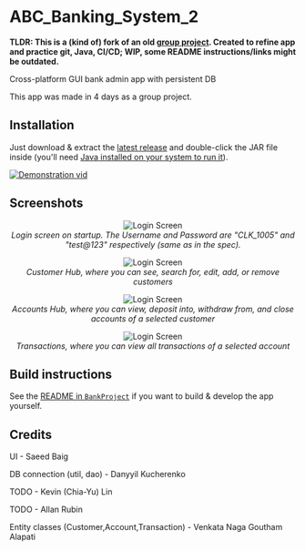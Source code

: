 # ABC_Banking_System_2

**TLDR: This is a (kind of) fork of an old [group project](https://github.com/SaeedBaig/ABC_Banking_System). Created to refine app and practice git, Java, CI/CD; WIP, some README instructions/links might be outdated.**

Cross-platform GUI bank admin app with persistent DB

This app was made in 4 days as a group project.

## Installation
Just download & extract the [latest release](https://github.com/SaeedBaig/ABC_Banking_System/releases) and double-click the JAR file inside (you'll need [Java installed on your system to run it](https://www.wikihow.com/Run-a-.Jar-Java-File)).

[![Demonstration vid](https://i.imgur.com/JtfIBfs.png)](https://youtu.be/R0WSXa-Awlk)

## Screenshots
<p align="center">
  <img src="screenshots/login_screen.png" alt="Login Screen"/>
  <br>
  <i>Login screen on startup. The Username and Password are "CLK_1005" and "test@123" respectively (same as in the spec).</i>
</p>

<p align="center">
  <img src="screenshots/customers_screen.png" alt="Login Screen"/>
  <br>
  <i>Customer Hub, where you can see, search for, edit, add, or remove customers</i>
</p>

<p align="center">
  <img src="screenshots/accounts_screen.png" alt="Login Screen"/>
  <br>
  <i>Accounts Hub, where you can view, deposit into, withdraw from, and close accounts of a selected customer</i>
</p>

<p align="center">
  <img src="screenshots/transactions_screen.png" alt="Login Screen"/>
  <br>
  <i>Transactions, where you can view all transactions of a selected account</i>
</p>

## Build instructions
See the [README in `BankProject`](/BankProject/README.md) if you want to build & develop the app yourself.

## Credits
UI - Saeed Baig

DB connection (util, dao) - Danyyil Kucherenko

TODO - Kevin (Chia-Yu) Lin

TODO - Allan Rubin

Entity classes (Customer,Account,Transaction) - Venkata Naga Goutham Alapati
